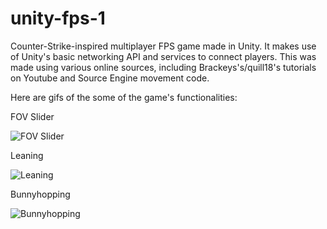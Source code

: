 # unity-fps-1
Counter-Strike-inspired multiplayer FPS game made in Unity. It makes use of Unity's basic networking API and services to connect players. This was made using various online sources, including Brackeys's/quill18's tutorials on Youtube and Source Engine movement code.

Here are gifs of the some of the game's functionalities:

FOV Slider

![FOV Slider](https://i.imgur.com/1wGPnsb.gif)


Leaning

![Leaning](https://i.imgur.com/cSwDPPG.gif)


Bunnyhopping

![Bunnyhopping](https://i.imgur.com/JiPsiSx.gif)

